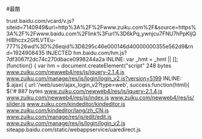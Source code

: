 #最酷

trust.baidu.com/vcard/​v.js?siteid=7140949&url=http%3A%2F%2Fwww.zuiku.com%2F&source=https%3A%2F%2Fwww.baidu.com%2Flink%3Furl%3D6kPq_ywnjcu7FNU7hPpKljQHlBhczx2GIfLVTEu-777%26wd%3D%26eqid%3D8295c46e000146d40000000355e562d9&rnd=1924908435
INJECTED
hm.baidu.com/​hm.js?7df3067f2dc74c270dbace0998244a2a
INLINE: var _hmt = _hmt || []; (function() { var hm = document.createElement("script"
248 bytes
www.zuiku.com/newweb4/res/js/​jquery-2.1.4.js
www.zuiku.com/manage/res/js/login/​login_v2.js?version=5199
INLINE: $.ajax( { url:'/web/user/ajax_login_v2?type=web', success:function(html){ $('#
887 bytes
www.zuiku.com/newweb4/res/js/​jquery-2.1.4.js
www.zuiku.com/newweb4/res/js/​index.js
www.zuiku.com/newweb4/res/js/​slider.js
www.zuiku.com/kindeditor/​kindeditor.js
www.zuiku.com/kindeditor/lang/​zh_CN.js
www.zuiku.com/manage/res/js/edit/​edit.js
www.zuiku.com/manage/res/js/login/​login_v2.js
siteapp.baidu.com/static/webappservice/​uaredirect.js
